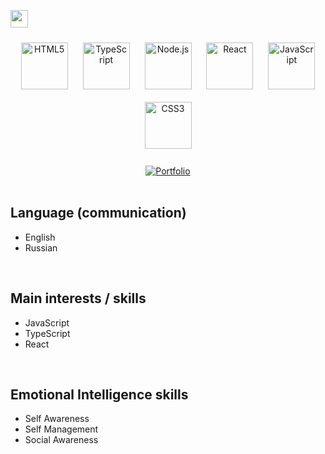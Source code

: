 


[<img src="https://www.codewars.com/users/SilkRoss/badges/micro" height="28px">](https://www.codewars.com/users/SilkRoss)
<div align="center">  
<a href="https://en.wikipedia.org/wiki/HTML5" target="_blank"><img style="margin: 10px" src="https://profilinator.rishav.dev/skills-assets/html5-original-wordmark.svg" alt="HTML5" height="75" /></a>  
<a href="https://www.typescriptlang.org/" target="_blank"><img style="margin: 10px" src="https://profilinator.rishav.dev/skills-assets/typescript-original.svg" alt="TypeScript" height="75" /></a>  
<a href="https://nodejs.org/" target="_blank"><img style="margin: 10px" src="https://profilinator.rishav.dev/skills-assets/nodejs-original-wordmark.svg" alt="Node.js" height="75" /></a>  
<a href="https://reactjs.org/" target="_blank"><img style="margin: 10px" src="https://profilinator.rishav.dev/skills-assets/react-original-wordmark.svg" alt="React" height="75" /></a>  
<a href="https://www.javascript.com/" target="_blank"><img style="margin: 10px" src="https://profilinator.rishav.dev/skills-assets/javascript-original.svg" alt="JavaScript" height="75" /></a>  
<a href="https://www.w3schools.com/css/" target="_blank"><img style="margin: 10px" src="https://profilinator.rishav.dev/skills-assets/css3-original-wordmark.svg" alt="CSS3" height="75" /></a>  
</div>  

<br/>  

<div align="center">
  <a href="https://effulgent-squirrel-ca1690.netlify.app">
    <img src="https://img.shields.io/badge/my_portfolio-000?style=for-the-badge&logo=ko-fi&logoColor=red" alt="Portfolio">
  </a>
</div>

<br/>  

## Language (communication)

- English
- Russian

<br/>  

## Main interests / skills

- JavaScript
- TypeScript
- React

<br/>  

## Emotional Intelligence skills

- Self Awareness
- Self Management
- Social Awareness
